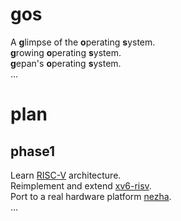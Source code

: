 # gos
A **g**limpse of the **o**perating **s**ystem.  
**g**rowing **o**perating **s**ystem.  
**g**epan's **o**perating **s**ystem.  
...  

# plan
## phase1
Learn [RISC-V](https://riscv.org/technical/specifications/) architecture.  
Reimplement and extend [xv6-risv](https://github.com/mit-pdos/xv6-riscv).  
Port to a real hardware platform [nezha](https://d1.docs.aw-ol.com/d1_dev/).  
...  
